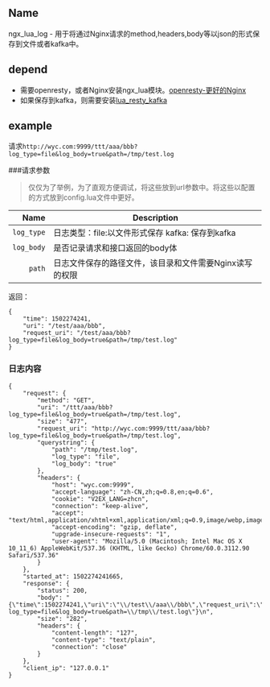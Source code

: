 ## Name


ngx_lua_log - 用于将通过Nginx请求的method,headers,body等以json的形式保存到文件或者kafka中。

## depend

* 需要openresty，或者Nginx安装ngx_lua模块。[openresty-更好的Nginx](https://github.com/openresty)
* 如果保存到kafka，则需要安装[lua_resty_kafka](https://github.com/doujiang24/lua-resty-kafka)

## example

请求`http://wyc.com:9999/ttt/aaa/bbb?log_type=file&log_body=true&path=/tmp/test.log`

###请求参数

> 仅仅为了举例，为了直观方便调试，将这些放到url参数中。将这些以配置的方式放到config.lua文件中更好。

| Name               | Description                                            |
| ------------------:| -------------------------------------------------------|
| `log_type`          | 日志类型：file:以文件形式保存 kafka: 保存到kafka           |
| `log_body`         | 是否记录请求和接口返回的body体                       |
| `path`             | 日志文件保存的路径文件，该目录和文件需要Nginx读写的权限      |

返回：

```
{
    "time": 1502274241,
    "uri": "/test/aaa/bbb",
    "request_uri": "/test/aaa/bbb?log_type=file&log_body=true&path=/tmp/test.log"
}

```

### 日志内容

```
{
    "request": {
        "method": "GET",
        "uri": "/ttt/aaa/bbb?log_type=file&log_body=true&path=/tmp/test.log",
        "size": "477",
        "request_uri": "http://wyc.com:9999/ttt/aaa/bbb?log_type=file&log_body=true&path=/tmp/test.log",
        "querystring": {
            "path": "/tmp/test.log",
            "log_type": "file",
            "log_body": "true"
        },
        "headers": {
            "host": "wyc.com:9999",
            "accept-language": "zh-CN,zh;q=0.8,en;q=0.6",
            "cookie": "V2EX_LANG=zhcn",
            "connection": "keep-alive",
            "accept": "text/html,application/xhtml+xml,application/xml;q=0.9,image/webp,image/apng,*/*;q=0.8",
            "accept-encoding": "gzip, deflate",
            "upgrade-insecure-requests": "1",
            "user-agent": "Mozilla/5.0 (Macintosh; Intel Mac OS X 10_11_6) AppleWebKit/537.36 (KHTML, like Gecko) Chrome/60.0.3112.90 Safari/537.36"
        }
    },
    "started_at": 1502274241665,
    "response": {
        "status": 200,
        "body": "{\"time\":1502274241,\"uri\":\"\\/test\\/aaa\\/bbb\",\"request_uri\":\"\\/test\\/aaa\\/bbb?log_type=file&log_body=true&path=\\/tmp\\/test.log\"}\n",
        "size": "282",
        "headers": {
            "content-length": "127",
            "content-type": "text/plain",
            "connection": "close"
        }
    },
    "client_ip": "127.0.0.1"
}

```

